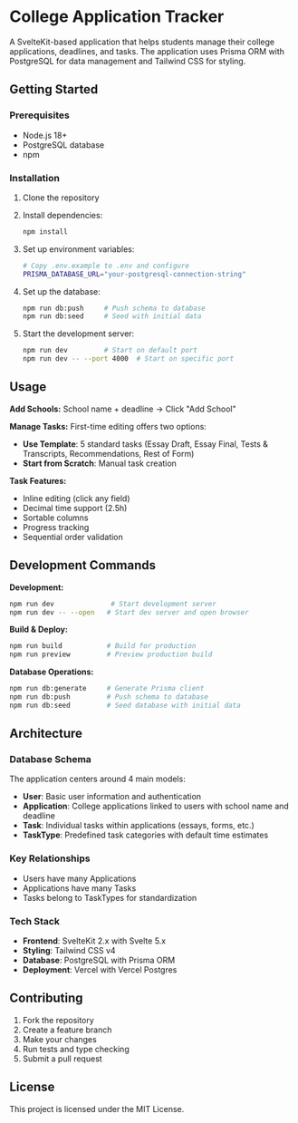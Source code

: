 # College Application Tracker

A SvelteKit-based application that helps students manage their college applications, deadlines, and tasks. The application uses Prisma ORM with PostgreSQL for data management and Tailwind CSS for styling.

## Getting Started

### Prerequisites

- Node.js 18+ 
- PostgreSQL database
- npm

### Installation

1. Clone the repository
2. Install dependencies:
   ```bash
   npm install
   ```

3. Set up environment variables:
   ```bash
   # Copy .env.example to .env and configure
   PRISMA_DATABASE_URL="your-postgresql-connection-string"
   ```

4. Set up the database:
   ```bash
   npm run db:push     # Push schema to database
   npm run db:seed     # Seed with initial data
   ```

5. Start the development server:
   ```bash
   npm run dev         # Start on default port
   npm run dev -- --port 4000  # Start on specific port
   ```

## Usage

**Add Schools:** School name + deadline → Click "Add School"

**Manage Tasks:** First-time editing offers two options:
- **Use Template**: 5 standard tasks (Essay Draft, Essay Final, Tests & Transcripts, Recommendations, Rest of Form)
- **Start from Scratch**: Manual task creation

**Task Features:**
- Inline editing (click any field)
- Decimal time support (2.5h)
- Sortable columns
- Progress tracking
- Sequential order validation

## Development Commands

**Development:**
```bash
npm run dev              # Start development server
npm run dev -- --open   # Start dev server and open browser
```

**Build & Deploy:**
```bash
npm run build           # Build for production
npm run preview         # Preview production build
```

**Database Operations:**
```bash
npm run db:generate     # Generate Prisma client
npm run db:push         # Push schema to database
npm run db:seed         # Seed database with initial data
```

## Architecture

### Database Schema
The application centers around 4 main models:
- **User**: Basic user information and authentication
- **Application**: College applications linked to users with school name and deadline
- **Task**: Individual tasks within applications (essays, forms, etc.)
- **TaskType**: Predefined task categories with default time estimates

### Key Relationships
- Users have many Applications
- Applications have many Tasks
- Tasks belong to TaskTypes for standardization

### Tech Stack
- **Frontend**: SvelteKit 2.x with Svelte 5.x
- **Styling**: Tailwind CSS v4
- **Database**: PostgreSQL with Prisma ORM
- **Deployment**: Vercel with Vercel Postgres

## Contributing

1. Fork the repository
2. Create a feature branch
3. Make your changes
4. Run tests and type checking
5. Submit a pull request

## License

This project is licensed under the MIT License.